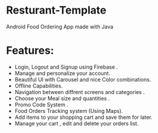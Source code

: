 # Resturant-Template

Android Food Ordering App made with Java 

# Features:
- Login, Logout and Signup using Firebase .
- Manage and personalize your account.
- Beautiful UI with Carousel and nice Color combinations.
- Offline Capabilities.
- Navigation between diffrent screens and categories .
- Choose your Meal size and quantities .
- Promo Code System .
- Food Orders Tracking system (Using Maps).
- Add items to your shopping cart and save them for later.
- Manage your cart , edit and delete your orders list.
